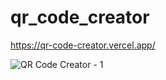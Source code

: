 # qr_code_creator

https://qr-code-creator.vercel.app/ 

![QR Code Creator - 1](https://github.com/muslumhanerol/qr_code_creator/assets/132482365/1bcc4e4e-3be6-4be2-95ae-e96bb270a0dd)
